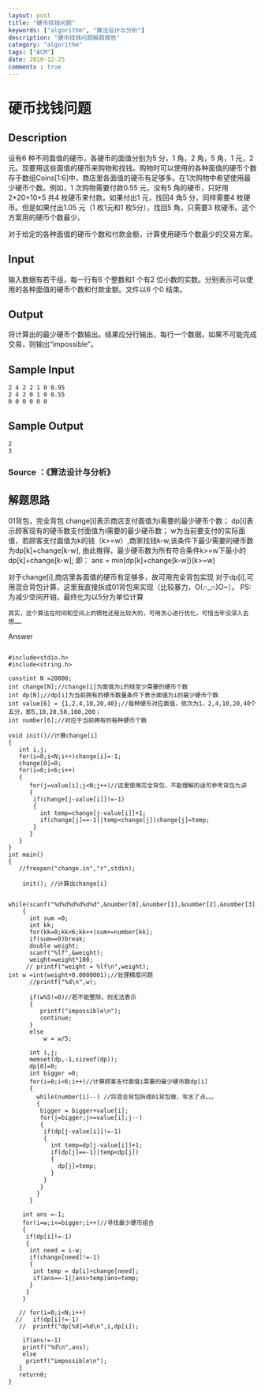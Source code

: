 ```yaml
---
layout: post
title: "硬币找钱问题"
keywords: ["algorithm", "算法设计与分析"]
description: "硬币找钱问题解题报告"
category: "algorithm"
tags: ["ACM"]
date: 2010-12-25
comments : true
---
```


# 硬币找钱问题

## Description

设有6 种不同面值的硬币，各硬币的面值分别为5 分，1 角，2 角，5 角，1 元，2元。现要用这些面值的硬币来购物和找钱。购物时可以使用的各种面值的硬币个数存于数组Coins[1:6]中，商店里各面值的硬币有足够多。在1次购物中希望使用最少硬币个数。例如，1 次购物需要付款0.55 元，没有5 角的硬币，只好用2*20+10+5 共4 枚硬币来付款。如果付出1 元，找回4 角5 分，同样需要4 枚硬币。但是如果付出1.05 元（1 枚1元和1 枚5分），找回5 角，只需要3 枚硬币。这个方案用的硬币个数最少。

对于给定的各种面值的硬币个数和付款金额，计算使用硬币个数最少的交易方案。

## Input

输入数据有若干组，每一行有6 个整数和1 个有2 位小数的实数。分别表示可以使用的各种面值的硬币个数和付款金额。文件以6 个0 结束。

## Output

将计算出的最少硬币个数输出。结果应分行输出，每行一个数据。如果不可能完成交易，则输出“impossible”。

## Sample Input

```
2 4 2 2 1 0 0.95
2 4 2 0 1 0 0.55
0 0 0 0 0 0
``` 

## Sample Output

```
2
3
``` 

### Source ：《算法设计与分析》

## 解题思路

01背包，完全背包
change[i]表示商店支付面值为i需要的最少硬币个数；
dp[i]表示顾客现有的硬币数支付面值为i需要的最少硬币数；
w为当前要支付的实际面值，若顾客支付面值为k的钱（k>=w）,商家找钱k-w,该条件下最少需要的硬币数为dp[k]+change[k-w],
由此推得，最少硬币数为所有符合条件k>=w下最小的dp[k]+change[k-w];
即： ans = min(dp[k]+change[k-w])(k>=w)

对于change[i],商店里各面值的硬币有足够多，故可用完全背包实现
对于dp[i],可用混合背包计算，这里我直接拆成01背包来实现（比较暴力，O(∩_∩)O~）。
PS:为减少空间开销，最终化为以5分为单位计算

    其实，这个算法在时间和空间上的牺牲还是比较大的，可用贪心进行优化，可惜当年没深入去想……

Answer

```

#include<stdio.h>
#include<string.h>

constint N =20000;
int change[N];//change[i]为面值为i的钱至少需要的硬币个数
int dp[N];//dp[i]为当前拥有的硬币数量条件下表示面值为i的最少硬币个数
int value[6] = {1,2,4,10,20,40};//每种硬币对应面值，依次为1，2,4,10,20,40个五分，即5,10,20,50,100,200；
int number[6];//对应于当前拥有的每种硬币个数

void init()//计算change[i]
{
   int i,j;
   for(i=0;i<N;i++)change[i]=-1;
   change[0]=0;
   for(i=0;i<6;i++)
   {
      for(j=value[i];j<N;j++)//这里使用完全背包，不能理解的话可参考背包九讲
      {
       if(change[j-value[i]]!=-1)
       {
         int temp=change[j-value[i]]+1;
         if(change[j]==-1||temp<change[j])change[j]=temp;
       }
      }
   }
}
int main()
{
   //freopen("change.in","r",stdin);
   
    init(); //计算出change[i]
 
    while(scanf("%d%d%d%d%d%d",&number[0],&number[1],&number[2],&number[3],&number[4],&number[5])!=EOF)
    {
      int sum =0;
      int kk;
      for(kk=0;kk<6;kk++)sum+=number[kk];
      if(sum==0)break;
      double weight;
      scanf("%lf",&weight);
      weight=weight*100;
     // printf("weight = %lf\n",weight);
int w =int(weight+0.0000001);//处理精度问题
      //printf("%d\n",w);

      if(w%5!=0)//若不能整除，则无法表示
      {
         printf("impossible\n");
         continue;
      }
      else
          w = w/5;
     
      int i,j;
      memset(dp,-1,sizeof(dp));
      dp[0]=0;
      int bigger =0;
      for(i=0;i<6;i++)//计算顾客支付面值i需要的最少硬币数dp[i]
      {
        while(number[i]--) //将混合背包拆成01背包做，写水了点。。。
        {
         bigger = bigger+value[i];
         for(j=bigger;j>=value[i];j--)
         {
          if(dp[j-value[i]]!=-1)
          {
            int temp=dp[j-value[i]]+1;
            if(dp[j]==-1||temp<dp[j])
            {
              dp[j]=temp;
            }
          }
         }
        }
      }
 
    int ans =-1;
    for(i=w;i<=bigger;i++)//寻找最少硬币组合
    {
     if(dp[i]!=-1)
     {
      int need = i-w;
      if(change[need]!=-1)
      {
       int temp = dp[i]+change[need];
       if(ans==-1||ans>temp)ans=temp;
      }
     }
    }

   // for(i=0;i<N;i++)
  //   if(dp[i]!=-1)
   //  printf("dp[%d]=%d\n",i,dp[i]);

    if(ans!=-1)
    printf("%d\n",ans);
    else
     printf("impossible\n");
   }
   return0;
}

```


